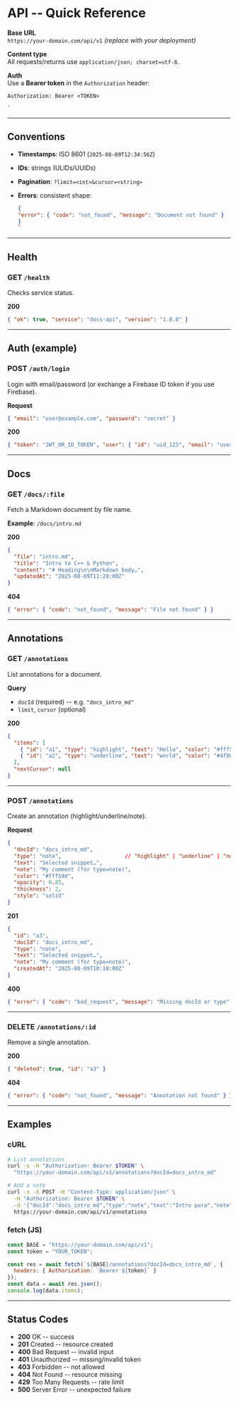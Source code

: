 
# API -- Quick Reference

**Base URL**<br>
`https://your-domain.com/api/v1` _(replace with your deployment)_

**Content type**<br>
All requests/returns use `application/json; charset=utf-8`.

**Auth**<br>
Use a **Bearer token** in the `Authorization` header:

```
Authorization: Bearer <TOKEN>

`
```

--------------------------------------------------------------------------------

## Conventions

- **Timestamps**: ISO 8601 (`2025-08-09T12:34:56Z`)
- **IDs**: strings (ULIDs/UUIDs)
- **Pagination**: `?limit=<int>&cursor=<string>`
- **Errors**: consistent shape:

  ```json
  {
  "error": { "code": "not_found", "message": "Document not found" }
  }
  `
  ```

--------------------------------------------------------------------------------

## Health

### GET `/health`

Checks service status.

**200**

```json
{ "ok": true, "service": "docs-api", "version": "1.0.0" }
```

--------------------------------------------------------------------------------

## Auth (example)

### POST `/auth/login`

Login with email/password (or exchange a Firebase ID token if you use Firebase).

**Request**

```json
{ "email": "user@example.com", "password": "secret" }
```

**200**

```json
{ "token": "JWT_OR_ID_TOKEN", "user": { "id": "uid_123", "email": "user@example.com" } }
```

--------------------------------------------------------------------------------

## Docs

### GET `/docs/:file`

Fetch a Markdown document by file name.

**Example**: `/docs/intro.md`

**200**

```json
{
  "file": "intro.md",
  "title": "Intro to C++ & Python",
  "content": "# Heading\n\nMarkdown body…",
  "updatedAt": "2025-08-09T11:20:00Z"
}
```

**404**

```json
{ "error": { "code": "not_found", "message": "File not found" } }
```

--------------------------------------------------------------------------------

## Annotations

### GET `/annotations`

List annotations for a document.

**Query**

- `docId` (required) -- e.g. `"docs_intro_md"`
- `limit`, `cursor` (optional)

**200**

```json
{
  "items": [
    { "id": "a1", "type": "highlight", "text": "Hello", "color": "#fff59d", "opacity": 0.8, "createdAt": "2025-08-09T10:00:00Z" },
    { "id": "a2", "type": "underline", "text": "world", "color": "#4f80ff", "thickness": 2, "style": "solid", "createdAt": "2025-08-09T10:05:00Z" }
  ],
  "nextCursor": null
}
```

--------------------------------------------------------------------------------

### POST `/annotations`

Create an annotation (highlight/underline/note).

**Request**

```json
{
  "docId": "docs_intro_md",
  "type": "note",                    // "highlight" | "underline" | "note"
  "text": "Selected snippet…",
  "note": "My comment (for type=note)",
  "color": "#fff59d",
  "opacity": 0.85,
  "thickness": 2,
  "style": "solid"
}
```

**201**

```json
{
  "id": "a3",
  "docId": "docs_intro_md",
  "type": "note",
  "text": "Selected snippet…",
  "note": "My comment (for type=note)",
  "createdAt": "2025-08-09T10:10:00Z"
}
```

**400**

```json
{ "error": { "code": "bad_request", "message": "Missing docId or type" } }
```

--------------------------------------------------------------------------------

### DELETE `/annotations/:id`

Remove a single annotation.

**200**

```json
{ "deleted": true, "id": "a3" }
```

**404**

```json
{ "error": { "code": "not_found", "message": "Annotation not found" } }
```

--------------------------------------------------------------------------------

## Examples

### cURL

```bash
# List annotations
curl -s -H "Authorization: Bearer $TOKEN" \
  "https://your-domain.com/api/v1/annotations?docId=docs_intro_md"

# Add a note
curl -s -X POST -H "Content-Type: application/json" \
  -H "Authorization: Bearer $TOKEN" \
  -d '{"docId":"docs_intro_md","type":"note","text":"Intro para","note":"Re-read later"}' \
  https://your-domain.com/api/v1/annotations
```

### fetch (JS)

```javascript
const BASE = "https://your-domain.com/api/v1";
const token = "YOUR_TOKEN";

const res = await fetch(`${BASE}/annotations?docId=docs_intro_md`, {
  headers: { Authorization: `Bearer ${token}` }
});
const data = await res.json();
console.log(data.items);
```

--------------------------------------------------------------------------------

## Status Codes

- **200** OK -- success
- **201** Created -- resource created
- **400** Bad Request -- invalid input
- **401** Unauthorized -- missing/invalid token
- **403** Forbidden -- not allowed
- **404** Not Found -- resource missing
- **429** Too Many Requests -- rate limit
- **500** Server Error -- unexpected failure